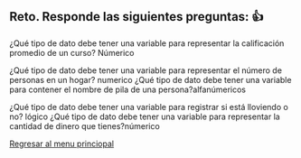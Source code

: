 ## Reto. Responde las siguientes preguntas: 👍
¿Qué tipo de dato debe tener una variable para representar la calificación promedio de un
curso?
Númerico

¿Qué tipo de dato debe tener una variable para representar el número de personas en un
hogar?
numerico
¿Qué tipo de dato debe tener una variable para contener el nombre de pila de una persona?alfanúmericos

¿Qué tipo de dato debe tener una variable para registrar si está lloviendo o no?
lógico
¿Qué tipo de dato debe tener una variable para representar la cantidad de dinero que
tienes?númerico

[Regresar al menu princiopal](https://github.com/escuelaDeCodigoMargaritaMaza/escuela_de_codigo/tree/main/PENSAMIENTO_COMPUTACIONAL)
